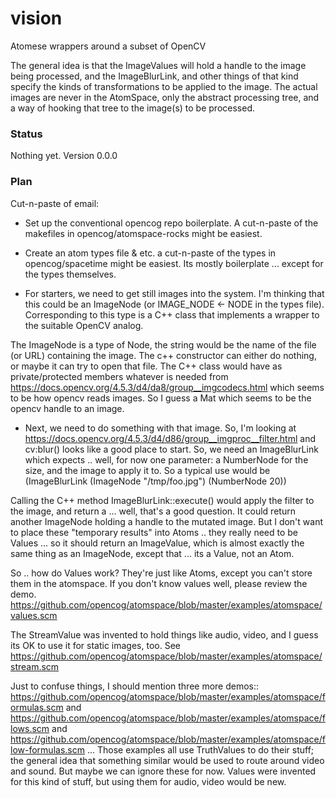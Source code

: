# vision
Atomese wrappers around a subset of OpenCV

The general idea is that the ImageValues will hold a handle to the
image being processed, and the ImageBlurLink, and other things of that
kind specify the kinds of transformations to be applied to the image.
The actual images are never in the AtomSpace, only the abstract
processing tree, and a way of hooking that tree to the image(s) to be
processed.

### Status
Nothing yet. Version 0.0.0

### Plan
Cut-n-paste of email:

* Set up the conventional opencog repo boilerplate. A cut-n-paste of
the makefiles in opencog/atomspace-rocks might be easiest.

* Create an atom types file & etc. a cut-n-paste of the types in
opencog/spacetime might be easiest. Its mostly boilerplate ... except
for the types themselves.

* For starters, we need to get still images into the system. I'm
thinking that this could be an ImageNode (or IMAGE_NODE <- NODE in the
types file).  Corresponding to this type is a C++ class that
implements a wrapper to the suitable OpenCV analog.

The ImageNode is a type of Node, the string would be the name of the
file (or URL) containing the image. The c++ constructor can either do
nothing, or maybe it can try to open that file. The C++ class would
have as private/protected members whatever is needed from
https://docs.opencv.org/4.5.3/d4/da8/group__imgcodecs.html  which
seems to be how opencv reads images. So I guess a Mat which seems to
be the opencv handle to an image.

* Next, we need to do something with that image. So, I'm looking at
https://docs.opencv.org/4.5.3/d4/d86/group__imgproc__filter.html  and
cv:blur() looks like a good place to start. So, we need an
ImageBlurLink which expects .. well, for now one parameter: a
NumberNode for the size, and the image to apply it to. So a typical
use would be (ImageBlurLink (ImageNode "/tmp/foo.jpg") (NumberNode
20))

Calling the C++ method ImageBlurLink::execute() would apply the
filter to the image, and return a ... well, that's a good question.
It could return another ImageNode holding a handle to the mutated
image. But I don't want to place these "temporary results" into Atoms
.. they really need to be Values ... so it should return an
ImageValue, which is almost exactly the same thing as an ImageNode,
except that ... its a Value, not an Atom.

So .. how do Values work? They're just like Atoms, except you can't
store them in the atomspace. If you don't know values well, please
review the demo.
https://github.com/opencog/atomspace/blob/master/examples/atomspace/values.scm

The StreamValue was invented to hold things like audio, video, and I
guess its OK to use it for static images, too. See
https://github.com/opencog/atomspace/blob/master/examples/atomspace/stream.scm

Just to confuse things, I should mention three more demos::
https://github.com/opencog/atomspace/blob/master/examples/atomspace/formulas.scm
 and https://github.com/opencog/atomspace/blob/master/examples/atomspace/flows.scm
and https://github.com/opencog/atomspace/blob/master/examples/atomspace/flow-formulas.scm
... Those examples all use TruthValues to do their stuff; the general
idea that something similar would be used to route around video and
sound.  But maybe we can ignore these for now.
Values were invented for this kind of stuff, but using
them for audio, video would be new.
